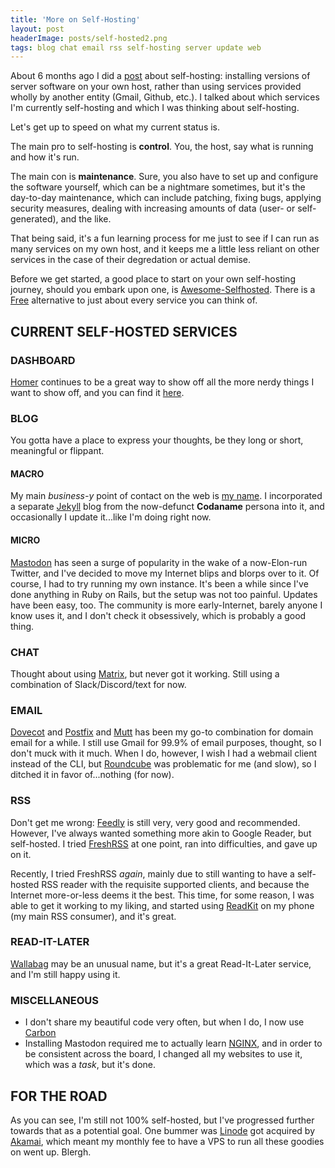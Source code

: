 ```yaml
---
title: 'More on Self-Hosting'
layout: post
headerImage: posts/self-hosted2.png
tags: blog chat email rss self-hosting server update web
---
```


About 6 months ago I did a <a href="/blog/2022/11/19/sometimes-self-hosting-services-satisfies-sufficiently">post</a> about self-hosting: installing versions of server software on your own host, rather than using services provided wholly by another entity (Gmail, Github, etc.). I talked about which services I'm currently self-hosting and which I was thinking about self-hosting.

Let's get up to speed on what my current status is.

<!--more-->

The main pro to self-hosting is <strong>control</strong>. You, the host, say what is running and how it's run.

The main con is <strong>maintenance</strong>. Sure, you also have to set up and configure the software yourself, which can be a nightmare sometimes, but it's the day-to-day maintenance, which can include patching, fixing bugs, applying security measures, dealing with increasing amounts of data (user- or self-generated), and the like.

That being said, it's a fun learning process for me just to see if I can run as many services on my own host, and it keeps me a little less reliant on other services in the case of their degredation or actual demise.

Before we get started, a good place to start on your own self-hosting journey, should you embark upon one, is <a href="https://github.com/awesome-selfhosted/awesome-selfhosted">Awesome-Selfhosted</a>. There is a <a href="https://en.wikipedia.org/wiki/Free_softwar">Free</a> alternative to just about every service you can think of.

## CURRENT SELF-HOSTED SERVICES

### DASHBOARD

[Homer](https://github.com/bastienwirtz/homer) continues to be a great way to show off all the more nerdy things I want to show off, and you can find it [here](https://neb.host).

### BLOG

You gotta have a place to express your thoughts, be they long or short, meaningful or flippant.

#### MACRO

My main <em>business-y</em> point of contact on the web is <a href="https://michaelchadwick.info">my name</a>. I incorporated a separate <a href="https://jekyllrb.com">Jekyll</a> blog from the now-defunct <strong>Codaname</strong> persona into it, and occasionally I update it...like I'm doing right now.

#### MICRO

<a href="https://joinmastodon.org">Mastodon</a> has seen a surge of popularity in the wake of a now-Elon-run Twitter, and I've decided to move my Internet blips and blorps over to it. Of course, I had to try running my own instance. It's been a while since I've done anything in Ruby on Rails, but the setup was not too painful. Updates have been easy, too. The community is more early-Internet, barely anyone I know uses it, and I don't check it obsessively, which is probably a good thing.

### CHAT

Thought about using <a href="https://matrix.org">Matrix</a>, but never got it working. Still using a combination of Slack/Discord/text for now.

### EMAIL

<a href="https://dovecot.org">Dovecot</a> and <a href="https://postfix.org">Postfix</a> and <a href="https://mutt.org">Mutt</a> has been my go-to combination for domain email for a while. I still use Gmail for 99.9% of email purposes, thought, so I don't muck with it much. When I do, however, I wish I had a webmail client instead of the CLI, but <a href="https://roundcube.net">Roundcube</a> was problematic for me (and slow), so I ditched it in favor of...nothing (for now).

### RSS

Don't get me wrong: <a href="https://feedly.com">Feedly</a> is still very, very good and recommended. However, I've always wanted something more akin to Google Reader, but self-hosted. I tried <a href="https://freshrss.org">FreshRSS</a> at one point, ran into difficulties, and gave up on it.

Recently, I tried FreshRSS <em>again</em>, mainly due to still wanting to have a self-hosted RSS reader with the requisite supported clients, and because the Internet more-or-less deems it the best. This time, for some reason, I was able to get it working to my liking, and started using <a href="https://readkit.app">ReadKit</a> on my phone (my main RSS consumer), and it's great.

### READ-IT-LATER

<a href="https://wallabag.it">Wallabag</a> may be an unusual name, but it's a great Read-It-Later service, and I'm still happy using it.

### MISCELLANEOUS

* I don't share my beautiful code very often, but when I do, I now use <a href="https://carbon.neb.host">Carbon</a>
* Installing Mastodon required me to actually learn <a href="https://nginx.com">NGINX</a>, and in order to be consistent across the board, I changed all my websites to use it, which was a <em>task</em>, but it's done.

## FOR THE ROAD

As you can see, I'm still not 100% self-hosted, but I've progressed further towards that as a potential goal. One bummer was <a href="https://linode.com">Linode</a> got acquired by <a href="https://akamai.com">Akamai</a>, which meant my monthly fee to have a VPS to run all these goodies on went up. Blergh.
